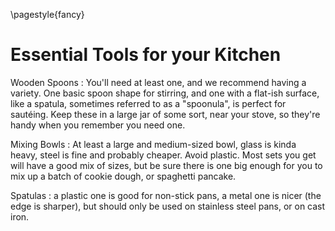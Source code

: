 \pagestyle{fancy}
# Essential Tools for your Kitchen

Wooden Spoons
: You'll need at least one, and we recommend having a variety. One basic spoon
shape for stirring, and one with a flat-ish surface, like a spatula, sometimes
referred to as a "spoonula", is perfect for sautéing. Keep these in a large jar
of some sort, near your stove, so they're handy when you remember you need one.

Mixing Bowls
: At least a large and medium-sized bowl, glass is kinda heavy, steel is fine 
and probably cheaper. Avoid plastic. Most sets you get will have a good mix of 
sizes, but be sure there is one big enough for you to mix up a batch of cookie 
dough, or spaghetti pancake.

Spatulas
: a plastic one is good for non-stick pans, a metal one is nicer (the edge is 
sharper), but should only be used on stainless steel pans, or on cast iron.